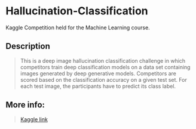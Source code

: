 # Hallucination-Classification
Kaggle Competition held for the Machine Learning course.  

## Description
> This is a deep image hallucination classification challenge in which competitors train deep classification models on a data set containing images generated by deep generative models. Competitors are scored based on the classification accuracy on a given test set. For each test image, the participants have to predict its class label.

## More info:
> [Kaggle link](https://www.kaggle.com/competitions/unibuc-2022-s24/overview)
